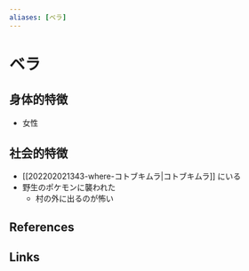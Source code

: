 ```yaml
---
aliases: [ベラ]
---
```

# ベラ

## 身体的特徴

- 女性

## 社会的特徴

- [[202202021343-where-コトブキムラ|コトブキムラ]] にいる
- 野生のポケモンに襲われた
	- 村の外に出るのが怖い

## References



## Links


